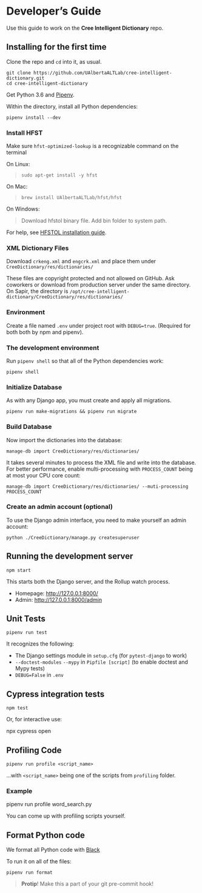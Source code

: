 Developer’s Guide
=================

Use this guide to work on the **Cree Intelligent Dictionary** repo.


Installing for the first time
-----------------------------

Clone the repo and `cd` into it, as usual.

    git clone https://github.com/UAlbertaALTLab/cree-intelligent-dictionary.git
    cd cree-intelligent-dictionary

Get Python 3.6 and [Pipenv](https://github.com/pypa/pipenv#installation).

Within the directory, install all Python dependencies:

    pipenv install --dev


### Install HFST

Make sure `hfst-optimized-lookup` is a recognizable command on the terminal

On Linux:

>     sudo apt-get install -y hfst

On Mac:

>     brew install UAlbertaALTLab/hfst/hfst

On Windows:

> Download hfstol binary file. Add bin folder to system path.

For help, see [HFSTOL installation guide](https://github.com/hfst/hfst#installation-packages-for-debian-and-ubuntu).


### XML Dictionary Files

Download `crkeng.xml` and `engcrk.xml` and place them under `CreeDictionary/res/dictionaries/`

These files are copyright protected and not allowed on GitHub. Ask coworkers or download from production server under the same directory. On Sapir, the directory is `/opt/cree-intelligent-dictionary/CreeDictionary/res/dictionaries/`

### Environment

Create a file named `.env` under project root with `DEBUG=true`.
(Required for both both by npm and pipenv).


### The development environment

Run `pipenv shell` so that all of the Python dependencies work:

    pipenv shell

### Initialize Database

As with any Django app, you must create and apply all migrations.

    pipenv run make-migrations && pipenv run migrate

### Build Database

Now import the dictionaries into the database:

    manage-db import CreeDictionary/res/dictionaries/

It takes several minutes to process the XML file and write into the
database. For better performance, enable multi-processing with
`PROCESS_COUNT` being at most your CPU core count:

    manage-db import CreeDictionary/res/dictionaries/ --muti-processing PROCESS_COUNT

### Create an admin account (optional)

To use the Django admin interface, you need to make yourself an admin
account:

    python ./CreeDictionary/manage.py createsuperuser


Running the development server
------------------------------

    npm start

This starts both the Django server, and the Rollup watch process.

 - Homepage: <http://127.0.0.1:8000/>
 - Admin: <http://127.0.0.1:8000/admin>


Unit Tests
----------

    pipenv run test

It recognizes the following:

 - The Django settings module in `setup.cfg` (for `pytest-django` to work)
 - `--doctest-modules` `--mypy` in `Pipfile [script]` (to enable doctest and Mypy tests)
 - `DEBUG=False` in `.env`

Cypress integration tests
-------------------------

    npm test

Or, for interactive use:

   npx cypress open


Profiling Code
--------------

    pipenv run profile <script_name>

...with `<script_name>` being one of the scripts from `profiling`
folder.

### Example

   pipenv run profile word_search.py

You can come up with profiling scripts yourself.


Format Python code
------------------

We format all Python code with [Black](https://black.readthedocs.io/en/stable/)

To run it on all of the files:

    pipenv run format

> **Protip**! Make this a part of your git pre-commit hook!
